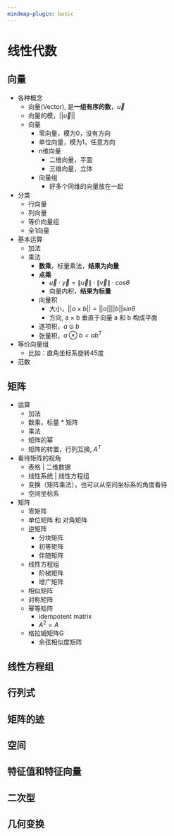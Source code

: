 ```yaml
---
mindmap-plugin: basic
---
```


# 线性代数

## 向量
- 各种概念
    - 向量(Vector), 是**一组有序的数**，$\vec{u}$
    - 向量的模，$||\vec{u}||$
    - 向量
        - 零向量，模为0，没有方向
        - 单位向量，模为1，任意方向
        - n维向量
            - 二维向量，平面
            - 三维向量，立体
        - 向量组
            - 好多个同维的向量放在一起
- 分类
    - 行向量
    - 列向量
    - 等价向量组
	- 全1向量
- 基本运算
    - 加法
    - 乘法
        - **数乘**，标量乘法，**结果为向量**
        - **点乘**
	        - $\vec{u} \cdot \vec{y} = \left \| \vec{u} \right \| \cdot \left \| \vec{v} \right \|\cdot cos\theta$
	        - 向量内积，**结果为标量**
		- 向量积
			- 大小，$||a\times b||=||a||||b||sin\theta$
			- 方向, a × b 垂直于向量 a 和 b 构成平面
		- 逐项积，$a\odot  b$
		- 张量积，$a\otimes b=ab^T$
- 等价向量组
    - 比如：直角坐标系旋转45度
- 范数

## 矩阵
- 运算
    - 加法
    - 数乘，标量 * 矩阵
    - 乘法
    - 矩阵的幂
    - 矩阵的转置，行列互换, $A^T$
- 看待矩阵的视角
    - 表格 | 二维数据
    - 线性系统 | 线性方程组
    - 变换（矩阵乘法），也可以从空间坐标系的角度看待
    - 空间坐标系
- 矩阵
    - 零矩阵
    - 单位矩阵 和 对角矩阵
    - 逆矩阵
	    - 分块矩阵
	    - 初等矩阵
	    - 伴随矩阵
    - 线性方程组
	    - 阶梯矩阵
	    - 增广矩阵
    - 相似矩阵
    - 对称矩阵
    - 幂等矩阵
		- idempotent matrix
		- $A^2=A$
	- 格拉姆矩阵G
		- 余弦相似度矩阵
## 线性方程组

## 行列式

## 矩阵的迹

## 空间

## 特征值和特征向量

## 二次型

## 几何变换
